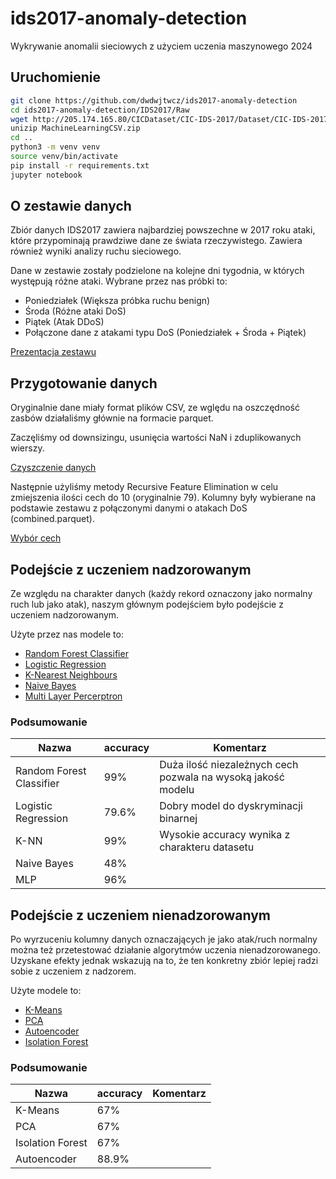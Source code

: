 # ids2017-anomaly-detection

Wykrywanie anomalii sieciowych z użyciem uczenia maszynowego 2024

## Uruchomienie

```bash
git clone https://github.com/dwdwjtwcz/ids2017-anomaly-detection
cd ids2017-anomaly-detection/IDS2017/Raw
wget http://205.174.165.80/CICDataset/CIC-IDS-2017/Dataset/CIC-IDS-2017/CSVs/MachineLearningCSV.zip
unizip MachineLearningCSV.zip
cd ..
python3 -m venv venv
source venv/bin/activate
pip install -r requirements.txt
jupyter notebook
```
## O zestawie danych

Zbiór danych IDS2017 zawiera najbardziej powszechne w 2017 roku ataki, które przypominają prawdziwe dane ze świata rzeczywistego. Zawiera również wyniki analizy ruchu sieciowego.

Dane w zestawie zostały podzielone na kolejne dni tygodnia, w których występują różne ataki. Wybrane przez nas próbki to:

- Poniedziałek (Większa próbka ruchu benign)
- Środa (Różne ataki DoS)
- Piątek (Atak DDoS)
- Połączone dane z atakami typu DoS (Poniedziałek + Środa + Piątek)

[Prezentacja zestawu](/statistics.ipynb)

## Przygotowanie danych

Oryginalnie dane miały format plików CSV, ze wględu na oszczędność zasbów działaliśmy głównie na formacie parquet.

Zaczęliśmy od downsizingu, usunięcia wartości NaN i zduplikowanych wierszy. 

[Czyszczenie danych](./Data_Cleaning/raw_to_clean.ipynb)

Następnie użyliśmy metody Recursive Feature Elimination w celu zmiejszenia ilości cech do 10 (oryginalnie 79). Kolumny były wybierane na podstawie zestawu z połączonymi danymi o atakach DoS (combined.parquet).

[Wybór cech](./Data_Cleaning/clean_to_final.ipynb)

## Podejście z uczeniem nadzorowanym

Ze względu na charakter danych (każdy rekord oznaczony jako normalny ruch lub jako atak), naszym głównym podejściem było podejście z uczeniem nadzorowanym.

Użyte przez nas modele to:
- [Random Forest Classifier](/RandomForest.ipynb)
- [Logistic Regression](/LogisticRegression.ipynb)
- [K-Nearest Neighbours](/K-NN.ipynb)
- [Naive Bayes](/Bayes.ipynb)
- [Multi Layer Percerptron](/MLP.ipynb)

### Podsumowanie

| Nazwa                    | accuracy | Komentarz                                                    |
|--------------------------|----------|--------------------------------------------------------------|
| Random Forest Classifier | 99%      | Duża ilość niezależnych cech pozwala na wysoką jakość modelu |
| Logistic Regression      | 79.6%    | Dobry model do dyskryminacji binarnej                        |
| K-NN                     | 99%      | Wysokie accuracy wynika z charakteru datasetu                |
| Naive Bayes              | 48%      |                                                              |
| MLP                      | 96%      |                                                              |

## Podejście z uczeniem nienadzorowanym

Po wyrzuceniu kolumny danych oznaczających je jako atak/ruch normalny można też przetestować działanie algorytmów uczenia nienadzorowanego. Uzyskane efekty jednak wskazują na to, że ten konkretny zbiór lepiej radzi sobie z uczeniem z nadzorem.

Użyte modele to:
- [K-Means](/K-Means.ipynb)
- [PCA](/PCA.ipynb)
- [Autoencoder](/auto_encode.ipynb)
- [Isolation Forest](/iso_forest.ipynb)

### Podsumowanie

| Nazwa                    | accuracy | Komentarz                                                    |
|--------------------------|----------|--------------------------------------------------------------|
| K-Means                  | 67%      |                                                              |
| PCA                      | 67%      |                                                              |
| Isolation Forest         | 67%      |                                                              |
| Autoencoder              | 88.9%    |                                                              |





